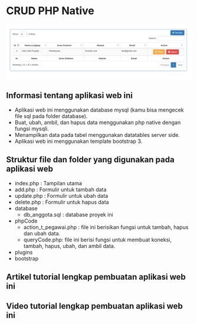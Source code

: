 # CRUD PHP Native
![Output Website](/image/CRUD-PHP-Native-1.png)

## Informasi tentang aplikasi web ini
- Aplikasi web ini menggunakan database mysql (kamu bisa mengecek file sql pada folder database).
- Buat, ubah, ambil, dan hapus data menggunakan php native dengan fungsi mysqli.
- Menampilkan data pada tabel menggunakan datatables server side.
- Aplikasi web ini menggunakan template bootstrap 3.

## Struktur file dan folder yang digunakan pada aplikasi web

- index.php : Tampilan utama
- add.php : Formulir untuk tambah data
- update.php : Formulir untuk ubah data
- delete.php : Formulir untuk hapus data
- database
	- db_anggota.sql : database proyek ini
- phpCode
	- action_t_pegawai.php : file ini berisikan fungsi untuk tambah, hapus dan ubah data.
	- queryCode.php: file ini berisi fungsi untuk membuat koneksi, tambah, hapus, ubah, dan ambil data. 
- plugins
- bootstrap

## Artikel tutorial lengkap pembuatan aplikasi web ini

## Video tutorial lengkap pembuatan aplikasi web ini
